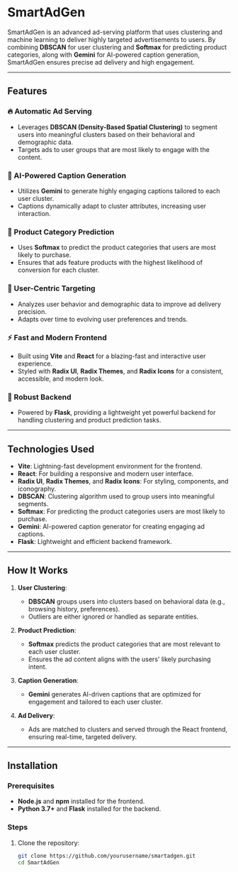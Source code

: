# **SmartAdGen**

SmartAdGen is an advanced ad-serving platform that uses clustering and machine learning to deliver highly targeted advertisements to users. By combining **DBSCAN** for user clustering and **Softmax** for predicting product categories, along with **Gemini** for AI-powered caption generation, SmartAdGen ensures precise ad delivery and high engagement.

---

## **Features**

### 🔥 Automatic Ad Serving
- Leverages **DBSCAN (Density-Based Spatial Clustering)** to segment users into meaningful clusters based on their behavioral and demographic data.
- Targets ads to user groups that are most likely to engage with the content.

### 🧠 AI-Powered Caption Generation
- Utilizes **Gemini** to generate highly engaging captions tailored to each user cluster.
- Captions dynamically adapt to cluster attributes, increasing user interaction.

### 🛒 Product Category Prediction
- Uses **Softmax** to predict the product categories that users are most likely to purchase.
- Ensures that ads feature products with the highest likelihood of conversion for each cluster.

### 🎯 User-Centric Targeting
- Analyzes user behavior and demographic data to improve ad delivery precision.
- Adapts over time to evolving user preferences and trends.

### ⚡ Fast and Modern Frontend
- Built using **Vite** and **React** for a blazing-fast and interactive user experience.
- Styled with **Radix UI**, **Radix Themes**, and **Radix Icons** for a consistent, accessible, and modern look.

### 🔄 Robust Backend
- Powered by **Flask**, providing a lightweight yet powerful backend for handling clustering and product prediction tasks.

---

## **Technologies Used**
- **Vite**: Lightning-fast development environment for the frontend.
- **React**: For building a responsive and modern user interface.
- **Radix UI**, **Radix Themes**, and **Radix Icons**: For styling, components, and iconography.
- **DBSCAN**: Clustering algorithm used to group users into meaningful segments.
- **Softmax**: For predicting the product categories users are most likely to purchase.
- **Gemini**: AI-powered caption generator for creating engaging ad captions.
- **Flask**: Lightweight and efficient backend framework.

---

## **How It Works**

1. **User Clustering**:
   - **DBSCAN** groups users into clusters based on behavioral data (e.g., browsing history, preferences).
   - Outliers are either ignored or handled as separate entities.

2. **Product Prediction**:
   - **Softmax** predicts the product categories that are most relevant to each user cluster.
   - Ensures the ad content aligns with the users' likely purchasing intent.

3. **Caption Generation**:
   - **Gemini** generates AI-driven captions that are optimized for engagement and tailored to each user cluster.

4. **Ad Delivery**:
   - Ads are matched to clusters and served through the React frontend, ensuring real-time, targeted delivery.

---

## **Installation**

### Prerequisites
- **Node.js** and **npm** installed for the frontend.
- **Python 3.7+** and **Flask** installed for the backend.

### Steps

1. Clone the repository:
   ```bash
   git clone https://github.com/yourusername/smartadgen.git
   cd SmartAdGen
